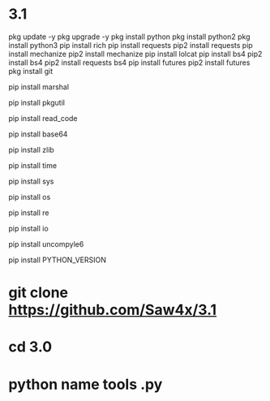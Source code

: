 # 3.1

pkg update -y
pkg upgrade -y
pkg install python
pkg install python2
pkg install python3
pip install rich
pip install requests
pip2 install requests
pip install mechanize
pip2 install mechanize
pip install lolcat
pip install bs4
pip2 install bs4
pip2 install requests bs4
pip install futures
pip2 install futures
pkg install git 


pip install marshal

pip install pkgutil

pip install read_code

pip install base64

pip install zlib

pip install time

pip install sys

pip install os

pip install re

pip install io

pip install uncompyle6

pip install PYTHON_VERSION

# git clone https://github.com/Saw4x/3.1
# cd 3.0
# python name tools .py
